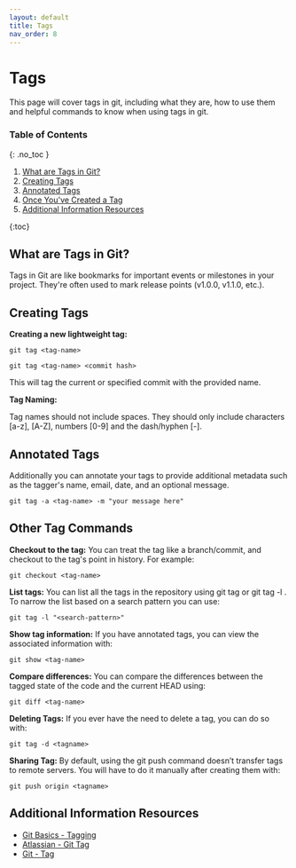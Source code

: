 ```yaml
---
layout: default
title: Tags
nav_order: 8
---
```


<!-- prettier-ignore-start -->
# Tags
This page will cover tags in git, including what they are, how to use them and helpful commands to know when using tags in git.


### Table of Contents
{: .no_toc }

1. [What are Tags in Git?](What-are-Tags-in-Git?)  
2. [Creating Tags](Creating-Tags)   
3. [Annotated Tags](Annotated-Tags)  
4. [Once You've Created a Tag](Once-You've-Created-a-Tag)  
5. [Additional Information Resources](##Additional-Information-Resources)  

{:toc}

<!--prettier-ignore-end-->


## What are Tags in Git?

Tags in Git are like bookmarks for important events or milestones in your project.
They're often used to mark release points (v1.0.0, v1.1.0, etc.).

## Creating Tags
__Creating a new lightweight tag:__
```console
git tag <tag-name>
```

```console
git tag <tag-name> <commit hash>
```

This will tag the current or specified commit with the provided name.

__Tag Naming:__

Tag names should not include spaces. They should only include characters [a-z], [A-Z],
numbers [0-9] and the dash/hyphen [-].

## Annotated Tags
Additionally you can annotate your tags to provide additional metadata such as the tagger's name, email, date, and an optional message.



```console
git tag -a <tag-name> -m "your message here"
```

## Other Tag Commands
__Checkout to the tag:__ You can treat the tag like a branch/commit, and checkout to the tag's point in history. For example:

```console
git checkout <tag-name>
```

__List tags:__ You can list all the tags in the repository using git tag or git tag -l . To narrow the list based on a search pattern you can use:

```console 
git tag -l "<search-pattern>"
```

__Show tag information:__ If you have annotated tags, you can view the associated information with: 

```console
git show <tag-name> 
```

__Compare differences:__ You can compare the differences between the tagged state of the code and the current HEAD using:

 ```console
 git diff <tag-name>
 ```

__Deleting Tags:__ If you ever have the need to delete a tag, you can do so with:

```console
git tag -d <tagname>
```

__Sharing Tag:__ By default, using the git push command doesn’t transfer tags to remote servers. You will have to do it manually after creating them with: 

```console
git push origin <tagname>
```

## Additional Information Resources
- [Git Basics - Tagging](https://git-scm.com/book/en/v2/Git-Basics-Tagging)
- [Atlassian - Git Tag](https://www.atlassian.com/git/tutorials/inspecting-a-repository/git-tag)
- [Git - Tag](https://git-scm.com/docs/git-tag)

